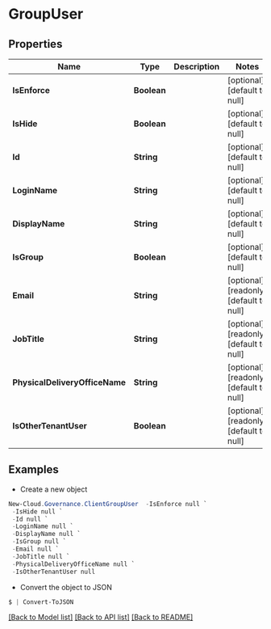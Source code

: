 # GroupUser
## Properties

Name | Type | Description | Notes
------------ | ------------- | ------------- | -------------
**IsEnforce** | **Boolean** |  | [optional] [default to null]
**IsHide** | **Boolean** |  | [optional] [default to null]
**Id** | **String** |  | [optional] [default to null]
**LoginName** | **String** |  | [optional] [default to null]
**DisplayName** | **String** |  | [optional] [default to null]
**IsGroup** | **Boolean** |  | [optional] [default to null]
**Email** | **String** |  | [optional] [readonly] [default to null]
**JobTitle** | **String** |  | [optional] [readonly] [default to null]
**PhysicalDeliveryOfficeName** | **String** |  | [optional] [readonly] [default to null]
**IsOtherTenantUser** | **Boolean** |  | [optional] [readonly] [default to null]

## Examples

- Create a new object
```powershell
New-Cloud.Governance.ClientGroupUser  -IsEnforce null `
 -IsHide null `
 -Id null `
 -LoginName null `
 -DisplayName null `
 -IsGroup null `
 -Email null `
 -JobTitle null `
 -PhysicalDeliveryOfficeName null `
 -IsOtherTenantUser null
```

- Convert the object to JSON
```powershell
$ | Convert-ToJSON
```


[[Back to Model list]](../README.md#documentation-for-models) [[Back to API list]](../README.md#documentation-for-api-endpoints) [[Back to README]](../README.md)

